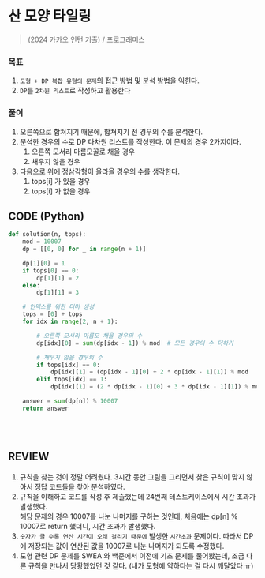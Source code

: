 # 산 모양 타일링 
> (2024 카카오 인턴 기출) / 프로그래머스    

### 목표
1. `도형 + DP 복합 유형의 문제`의 접근 방법 및 분석 방법을 익힌다.
2. `DP`를 `2차원 리스트`로 작성하고 활용한다

### 풀이
1. 오른쪽으로 합쳐지기 때문에, 합쳐지기 전 경우의 수를 분석한다. 
2. 분석한 경우의 수로 DP 다차원 리스트를 작성한다. 이 문제의 경우 2가지이다.
    1. 오른쪽 모서리 마름모꼴로 채울 경우
    2. 채우지 않을 경우
3. 다음으로 위에 정삼각형이 올라올 경우의 수를 생각한다.
    1. tops[i] 가 있을 경우
    2. tops[i] 가 없을 경우
    
## CODE (Python)
```python 
def solution(n, tops):
    mod = 10007
    dp = [[0, 0] for _ in range(n + 1)]

    dp[1][0] = 1
    if tops[0] == 0:
        dp[1][1] = 2
    else:
        dp[1][1] = 3

    # 인덱스를 위한 더미 생성
    tops = [0] + tops
    for idx in range(2, n + 1):

        # 오른쪽 모서리 마름모 채울 경우의 수
        dp[idx][0] = sum(dp[idx - 1]) % mod  # 모든 경우의 수 더하기

        # 채우지 않을 경우의 수
        if tops[idx] == 0:
            dp[idx][1] = (dp[idx - 1][0] + 2 * dp[idx - 1][1]) % mod
        elif tops[idx] == 1:
            dp[idx][1] = (2 * dp[idx - 1][0] + 3 * dp[idx - 1][1]) % mod

    answer = sum(dp[n]) % 10007
    return answer
```

<br><br>

## REVIEW
1. 규칙을 찾는 것이 정말 어려웠다. 3시간 동안 그림을 그리면서 찾은 규칙이 맞지 않아서 정답 코드들을 찾아 분석하였다.
2. 규칙을 이해하고 코드를 작성 후 제출했는데 24번째 테스트케이스에서 시간 초과가 발생했다.<br>
    해당 문제의 경우 10007를 나눈 나머지를 구하는 것인데, 처음에는 dp[n] % 10007로 return 했더니, 시간 초과가 발생했다.
3. `숫자가 클 수록 연산 시간이 오래 걸리기 때문에` 발생한 `시간초과` 문제이다.  따라서 DP에 저장되는 값이 연산된 값을 10007로 나눈 나머지가 되도록 수정했다. 
4. 도형 관련 DP 문제를 SWEA 와 백준에서 이전에 기초 문제를 풀어봤는데, 조금 다른 규칙을 만나서 당황했었던 것 같다. (내가 도형에 약하다는 걸 다시 깨달았다 ㅠ)